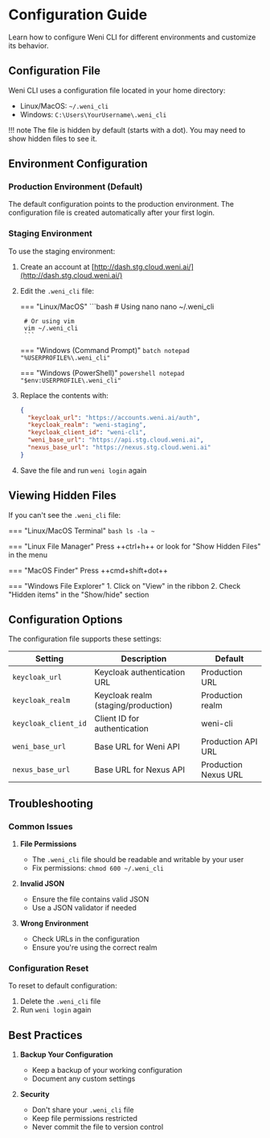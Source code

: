 # Configuration Guide

Learn how to configure Weni CLI for different environments and customize its behavior.

## Configuration File

Weni CLI uses a configuration file located in your home directory:

- Linux/MacOS: `~/.weni_cli`
- Windows: `C:\Users\YourUsername\.weni_cli`

!!! note
    The file is hidden by default (starts with a dot). You may need to show hidden files to see it.

## Environment Configuration

### Production Environment (Default)

The default configuration points to the production environment. The configuration file is created automatically after your first login.

### Staging Environment

To use the staging environment:

1. Create an account at [http://dash.stg.cloud.weni.ai/](http://dash.stg.cloud.weni.ai/)

2. Edit the `.weni_cli` file:

    === "Linux/MacOS"
        ```bash
        # Using nano
        nano ~/.weni_cli
        
        # Or using vim
        vim ~/.weni_cli
        ```

    === "Windows (Command Prompt)"
        ```batch
        notepad "%USERPROFILE%\.weni_cli"
        ```

    === "Windows (PowerShell)"
        ```powershell
        notepad "$env:USERPROFILE\.weni_cli"
        ```

3. Replace the contents with:
    ```json
    {
      "keycloak_url": "https://accounts.weni.ai/auth",
      "keycloak_realm": "weni-staging",
      "keycloak_client_id": "weni-cli",
      "weni_base_url": "https://api.stg.cloud.weni.ai",
      "nexus_base_url": "https://nexus.stg.cloud.weni.ai"
    }
    ```

4. Save the file and run `weni login` again

## Viewing Hidden Files

If you can't see the `.weni_cli` file:

=== "Linux/MacOS Terminal"
    ```bash
    ls -la ~
    ```

=== "Linux File Manager"
    Press ++ctrl+h++ or look for "Show Hidden Files" in the menu

=== "MacOS Finder"
    Press ++cmd+shift+dot++

=== "Windows File Explorer"
    1. Click on "View" in the ribbon
    2. Check "Hidden items" in the "Show/hide" section

## Configuration Options

The configuration file supports these settings:

| Setting | Description | Default |
|---------|-------------|---------|
| `keycloak_url` | Keycloak authentication URL | Production URL |
| `keycloak_realm` | Keycloak realm (staging/production) | Production realm |
| `keycloak_client_id` | Client ID for authentication | weni-cli |
| `weni_base_url` | Base URL for Weni API | Production API URL |
| `nexus_base_url` | Base URL for Nexus API | Production Nexus URL |

## Troubleshooting

### Common Issues

1. **File Permissions**
   - The `.weni_cli` file should be readable and writable by your user
   - Fix permissions: `chmod 600 ~/.weni_cli`

2. **Invalid JSON**
   - Ensure the file contains valid JSON
   - Use a JSON validator if needed

3. **Wrong Environment**
   - Check URLs in the configuration
   - Ensure you're using the correct realm

### Configuration Reset

To reset to default configuration:

1. Delete the `.weni_cli` file
2. Run `weni login` again

## Best Practices

1. **Backup Your Configuration**
   - Keep a backup of your working configuration
   - Document any custom settings

2. **Security**
   - Don't share your `.weni_cli` file
   - Keep file permissions restricted
   - Never commit the file to version control
